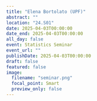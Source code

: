 ```yaml
---
title: "Elena Bortolato (UPF)"
abstract: ""
location: "24.S01"
date: 2025-04-03T00:00:00
date_end: 2025-04-03T00:00:00
all_day: false
event: Statistics Seminar
event_url: ""
publishDate: 2025-04-03T00:00:00
draft: false
featured: false
image:
  filename: "seminar.png"
  focal_point: Smart
  preview_only: false
---
```

